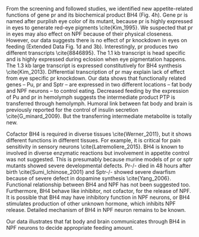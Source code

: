 From the screening and followed studies, we identified new appetite-related functions of gene pr and its biochemical product BH4 (Fig. 4h). Gene pr is named after purplish eye color of its mutant, because pr is highly expressed in eyes to generate red-eye pigments \cite{Kim_1995}. We suspected that pr in eyes may also effect on NPF because of their physical closeness. However, our data suggests there is no effect of pr knockdown in eyes on feeding (Extended Data Fig. 1d and 3b). Interestingly, pr produces two different transcripts \cite{8846895}.  The 1.1 kb transcript is head specific and is highly expressed during eclosion when eye pigmentation happens. The 1.3 kb large transcript is expressed constitutively for BH4 synthesis \cite{Kim_2013}. Differential transcription of pr may explain lack of effect from eye specific pr knockdown. Our data shows that functionally related genes – Pu, pr and Sptr – are expressed in two different locations – fat body and NPF neurons – to control eating. Decreased feeding by the expression of Pu and pr in hemolymph suggests the intermediate product PTP is transferred through hemolymph. Humoral link between fat body and brain is previously reported for the control of insulin secretion \cite{G_minard_2009}. But the transferring intermediate metabolite is totally new.

Cofactor BH4 is required in diverse tissues \cite{Werner_2011}, but it shows different functions in different tissues. For example, it is critical for pain sensitivity in sensory neurons \cite{Latremoliere_2015}. BH4 is known to involved in diverse enzymatic reactions but involvement in appetite control was not suggested. This is presumably because murine models of pr or sptr mutants showed severe developmental defects. Pr-/- died in 48 hours after birth \cite{Sumi_Ichinose_2001} and Sptr-/- showed severe dwarfism because of severe defect in dopamine synthesis \cite{Yang_2006}. Functional relationship between BH4 and NPF has not been suggested too. Furthermore, BH4 behave like inhibitor, not cofactor, for the release of NPF. It is possible that BH4 may have inhibitory function in NPF neurons, or BH4 stimulates production of other unknown hormone, which inhibits NPF release. Detailed mechanism of BH4 in NPF neuron remains to be known.  

Our data illustrates that fat body and brain communicates through BH4 in NPF neurons to decide appropriate feeding amount. 
